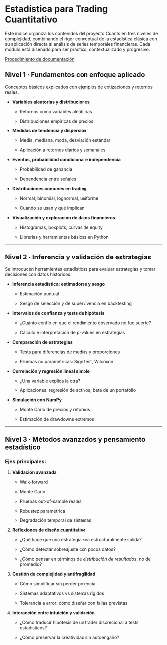 # Estadística para Trading Cuantitativo

Este índice organiza los contenidos del proyecto Cuants en tres niveles de complejidad, combinando el rigor conceptual de la estadística clásica con su aplicación directa al análisis de series temporales financieras. Cada módulo está diseñado para ser práctico, contextualizado y progresivo.

[Procedimiento de documentación](procedimiento_documentacion.md)

## Nivel 1 · Fundamentos con enfoque aplicado

Conceptos básicos explicados con ejemplos de cotizaciones y retornos reales.

* **Variables aleatorias y distribuciones**

  * Retornos como variables aleatorias

  * Distribuciones empíricas de precios

* **Medidas de tendencia y dispersión**

  * Media, mediana, moda, desviación estándar

  * Aplicación a retornos diarios y semanales

* **Eventos, probabilidad condicional e independencia**

  * Probabilidad de ganancia

  * Dependencia entre señales

* **Distribuciones comunes en trading**

  * Normal, binomial, lognormal, uniforme

  * Cuándo se usan y qué implican

* **Visualización y exploración de datos financieros**

  * Histogramas, boxplots, curvas de equity

  * Librerías y herramientas básicas en Python

***

## Nivel 2 · Inferencia y validación de estrategias

Se introducen herramientas estadísticas para evaluar estrategias y tomar decisiones con datos históricos.

* **Inferencia estadística: estimadores y sesgo**

  * Estimación puntual

  * Sesgo de selección y de supervivencia en backtesting

* **Intervalos de confianza y tests de hipótesis**

  * ¿Cuánto confío en que el rendimiento observado no fue suerte?

  * Cálculo e interpretación de p-values en estrategias

* **Comparación de estrategias**

  * Tests para diferencias de medias y proporciones

  * Pruebas no paramétricas: Sign test, Wilcoxon

* **Correlación y regresión lineal simple**

  * ¿Una variable explica la otra?

  * Aplicaciones: regresión de activos, beta de un portafolio

* **Simulación con NumPy**

  * Monte Carlo de precios y retornos

  * Estimación de drawdowns extremos

***

## Nivel 3 · Métodos avanzados y pensamiento estadístico

### Ejes principales:

1. **Validación avanzada**

   * Walk-forward

   * Monte Carlo

   * Pruebas out-of-sample reales

   * Robustez paramétrica

   * Degradación temporal de sistemas

2. **Reflexiones de diseño cuantitativo**

   * ¿Qué hace que una estrategia sea estructuralmente sólida?

   * ¿Cómo detectar sobreajuste con pocos datos?

   * ¿Cómo pensar en términos de _distribución de resultados_, no de promedio?

3. **Gestión de complejidad y antifragilidad**

   * Cómo simplificar sin perder potencia

   * Sistemas adaptativos vs sistemas rígidos

   * Tolerancia a error: cómo diseñar con fallas previstas

4. **Interacción entre intuición y validación**

   * ¿Cómo traducir hipótesis de un trader discrecional a tests estadísticos?

   * ¿Cómo preservar la creatividad sin autoengaño?


